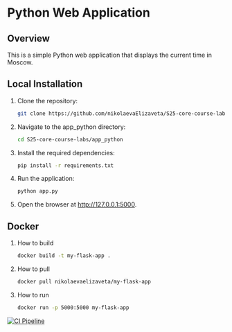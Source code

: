 # Python Web Application

## Overview

This is a simple Python web application that displays the current time in Moscow.

## Local Installation

1. Clone the repository:

   ```bash
   git clone https://github.com/nikolaevaElizaveta/S25-core-course-labs
   ```

2. Navigate to the app_python directory:

    ```bash
    cd S25-core-course-labs/app_python
    ```

3. Install the required dependencies:

    ```bash
    pip install -r requirements.txt
    ```

4. Run the application:

    ```bash
    python app.py
    ```

5. Open the browser at <http://127.0.0.1:5000>.

## Docker

1. How to build

    ```bash
    docker build -t my-flask-app .
    ```

2. How to pull

    ```bash
    docker pull nikolaevaelizaveta/my-flask-app
    ```

3. How to run

    ```bash
    docker run -p 5000:5000 my-flask-app
    ```

[![CI Pipeline](https://github.com/nikolaevaElizaveta/S25-core-course-labs/actions/workflows/ci.yml/badge.svg)](https://github.com/nikolaevaElizaveta/S25-core-course-labs/actions/workflows/ci.yml)
